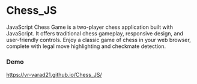 # Chess_JS
JavaScript Chess Game is a two-player chess application built with JavaScript. It offers traditional chess gameplay, responsive design, and user-friendly controls. Enjoy a classic game of chess in your web browser, complete with legal move highlighting and checkmate detection.
### Demo
https://vr-varad21.github.io/Chess_JS/
